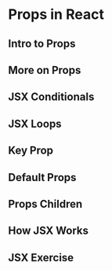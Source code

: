 # Props in React

## Intro to Props

## More on Props

## JSX Conditionals

## JSX Loops

## Key Prop

## Default Props

## Props Children

## How JSX Works

## JSX Exercise
